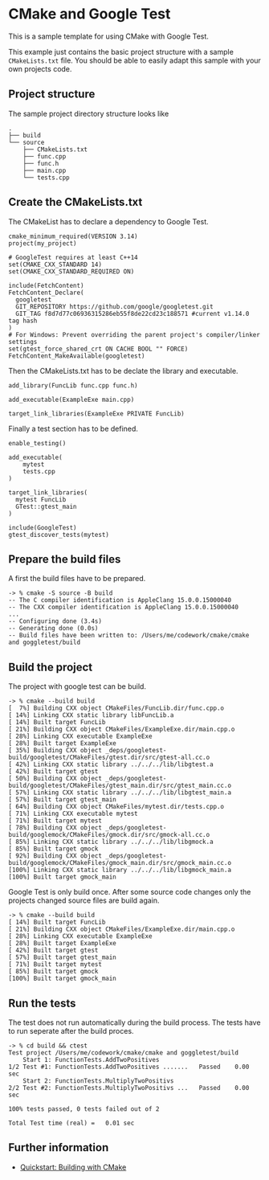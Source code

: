 # CMake and Google Test

This is a sample template for using CMake with Google Test.

This example just contains the basic project structure with a sample `CMakeLists.txt` file. You should be able to easily adapt this sample with your own projects code.

## Project structure

The sample project directory structure looks like

```
.
├── build
└── source
    ├── CMakeLists.txt
    ├── func.cpp
    ├── func.h
    ├── main.cpp
    └── tests.cpp
```

## Create the CMakeLists.txt

The CMakeList has to declare a dependency to Google Test. 

```
cmake_minimum_required(VERSION 3.14)
project(my_project)

# GoogleTest requires at least C++14
set(CMAKE_CXX_STANDARD 14)
set(CMAKE_CXX_STANDARD_REQUIRED ON)

include(FetchContent)
FetchContent_Declare(
  googletest
  GIT_REPOSITORY https://github.com/google/googletest.git 
  GIT_TAG f8d7d77c06936315286eb55f8de22cd23c188571 #current v1.14.0 tag hash
)
# For Windows: Prevent overriding the parent project's compiler/linker settings
set(gtest_force_shared_crt ON CACHE BOOL "" FORCE)
FetchContent_MakeAvailable(googletest)
```
Then the CMakeLists.txt has to be declate the library and executable.

```
add_library(FuncLib func.cpp func.h)

add_executable(ExampleExe main.cpp)

target_link_libraries(ExampleExe PRIVATE FuncLib)
```

Finally a test section has to be defined.

```
enable_testing()

add_executable(
    mytest
    tests.cpp
)

target_link_libraries(
  mytest FuncLib
  GTest::gtest_main
)

include(GoogleTest)
gtest_discover_tests(mytest)
```
## Prepare the build files

A first the build files have to be prepared.

```
-> % cmake -S source -B build          
-- The C compiler identification is AppleClang 15.0.0.15000040
-- The CXX compiler identification is AppleClang 15.0.0.15000040
...
-- Configuring done (3.4s)
-- Generating done (0.0s)
-- Build files have been written to: /Users/me/codework/cmake/cmake and goggletest/build
```

## Build the project

The project with google test can be build.

```
-> % cmake --build build               
[  7%] Building CXX object CMakeFiles/FuncLib.dir/func.cpp.o
[ 14%] Linking CXX static library libFuncLib.a
[ 14%] Built target FuncLib
[ 21%] Building CXX object CMakeFiles/ExampleExe.dir/main.cpp.o
[ 28%] Linking CXX executable ExampleExe
[ 28%] Built target ExampleExe
[ 35%] Building CXX object _deps/googletest-build/googletest/CMakeFiles/gtest.dir/src/gtest-all.cc.o
[ 42%] Linking CXX static library ../../../lib/libgtest.a
[ 42%] Built target gtest
[ 50%] Building CXX object _deps/googletest-build/googletest/CMakeFiles/gtest_main.dir/src/gtest_main.cc.o
[ 57%] Linking CXX static library ../../../lib/libgtest_main.a
[ 57%] Built target gtest_main
[ 64%] Building CXX object CMakeFiles/mytest.dir/tests.cpp.o
[ 71%] Linking CXX executable mytest
[ 71%] Built target mytest
[ 78%] Building CXX object _deps/googletest-build/googlemock/CMakeFiles/gmock.dir/src/gmock-all.cc.o
[ 85%] Linking CXX static library ../../../lib/libgmock.a
[ 85%] Built target gmock
[ 92%] Building CXX object _deps/googletest-build/googlemock/CMakeFiles/gmock_main.dir/src/gmock_main.cc.o
[100%] Linking CXX static library ../../../lib/libgmock_main.a
[100%] Built target gmock_main
```

Google Test is only build once. After some source code changes only the projects changed source files are build again.

```
-> % cmake --build build 
[ 14%] Built target FuncLib
[ 21%] Building CXX object CMakeFiles/ExampleExe.dir/main.cpp.o
[ 28%] Linking CXX executable ExampleExe
[ 28%] Built target ExampleExe
[ 42%] Built target gtest
[ 57%] Built target gtest_main
[ 71%] Built target mytest
[ 85%] Built target gmock
[100%] Built target gmock_main
```

## Run the tests

The test does not run automatically during the build process. The tests have to run seperate after the build proces.

```
-> % cd build && ctest  
Test project /Users/me/codework/cmake/cmake and goggletest/build
    Start 1: FunctionTests.AddTwoPositives
1/2 Test #1: FunctionTests.AddTwoPositives .......   Passed    0.00 sec
    Start 2: FunctionTests.MultiplyTwoPositivs
2/2 Test #2: FunctionTests.MultiplyTwoPositivs ...   Passed    0.00 sec

100% tests passed, 0 tests failed out of 2

Total Test time (real) =   0.01 sec
```

## Further information

- [Quickstart: Building with CMake](http://google.github.io/googletest/quickstart-cmake.html)